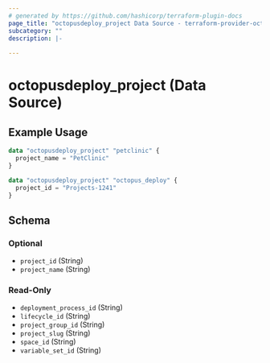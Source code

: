```yaml
---
# generated by https://github.com/hashicorp/terraform-plugin-docs
page_title: "octopusdeploy_project Data Source - terraform-provider-octopusdeploy"
subcategory: ""
description: |-
  
---
```


# octopusdeploy_project (Data Source)



## Example Usage

```terraform
data "octopusdeploy_project" "petclinic" {
  project_name = "PetClinic"
}

data "octopusdeploy_project" "octopus_deploy" {
  project_id = "Projects-1241"
}
```

<!-- schema generated by tfplugindocs -->
## Schema

### Optional

- `project_id` (String)
- `project_name` (String)

### Read-Only

- `deployment_process_id` (String)
- `lifecycle_id` (String)
- `project_group_id` (String)
- `project_slug` (String)
- `space_id` (String)
- `variable_set_id` (String)
